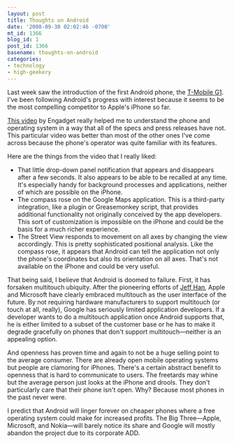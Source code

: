 ```yaml
---
layout: post
title: Thoughts on Android
date: '2008-09-30 02:02:46 -0700'
mt_id: 1366
blog_id: 1
post_id: 1366
basename: thoughts-on-android
categories:
- technology
- high-geekery
---
```

<p>
Last week saw the introduction of the first Android phone, the <a href="">T-Mobile G1</a>. I've been following Android's progress with interest because it seems to be the most compelling competitor to Apple's iPhone so far.
</p>
<p>
<a href="http://www.viddler.com/explore/engadget/videos/57/">This video</a> by Engadget really helped me to understand the phone and operating system in a way that all of the specs and press releases have not. This particular video was better than most of the other ones I've come across because the phone's operator was quite familiar with its features.
</p>
<p>
Here are the things from the video that I really liked:
</p>
<ul>
<li>
That little drop-down panel notification that appears and disappears after a few seconds. It also appears to be able to be recalled at any time. It's especially handy for background processes and applications, neither of which are possible on the iPhone.
</li>
<li>
The compass rose on the Google Maps application. This is a third-party integration, like a plugin or Greasemonkey script, that provides additional functionality not originally conceived by the app developers. This sort of customization is impossible on the iPhone and could be the basis for a much richer experience.
</li>
<li>
The Street View responds to movement on all axes by changing the view accordingly. This is pretty sophisticated positional analysis. Like the compass rose, it appears that Android can tell the application not only the phone's coordinates but also its orientation on all axes. That's not available on the iPhone and could be very useful.
</li>
</ul>
<p>
That being said, I believe that Android is doomed to failure. First, it has forsaken multitouch ubiquity. After the pioneering efforts of <a href="http://www.youtube.com/watch?v=9zGDNFpOMcA">Jeff Han</a>, Apple and Microsoft have clearly embraced multitouch as the user interface of the future. By not requiring hardware manufacturers to support multitouch (or touch at all, really), Google has seriously limited application developers. If a developer wants to do a multitouch application once Android supports that, he is either limited to a subset of the customer base or he has to make it degrade gracefully on phones that don't support multitouch&#x2014;neither is an appealing option.
</p>
<p>
And openness has proven time and again to not be a huge selling point to the average consumer. There are already open mobile operating systems but people are clamoring for iPhones. There's a certain abstract benefit to openness that is hard to communicate to users. The freetards may whine but the average person just looks at the iPhone and drools. They don't particularly care that their phone isn't open. Why? Because most phones in the past never were.
</p>
<p>
I predict that Android will linger forever on cheaper phones where a free operating system could make for increased profits. The Big Three&#x2014;Apple, Microsoft, and Nokia&#x2014;will barely notice its share and Google will mostly abandon the project due to its corporate ADD.
</p>
